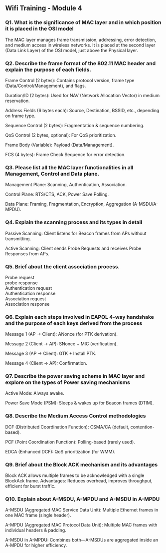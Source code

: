 ## Wifi Training - Module 4 


### Q1. What is the significance of MAC layer and in which position it is placed in the OSI model

The MAC layer manages frame transmission, addressing, error detection, and medium access in wireless networks. It is placed at the second layer (Data Link Layer) of the OSI model, just above the Physical layer.

### Q2. Describe the frame format of the 802.11 MAC header and explain the purpose of each fields.

Frame Control (2 bytes): Contains protocol version, frame type (Data/Control/Management), and flags.

Duration/ID (2 bytes): Used for NAV (Network Allocation Vector) in medium reservation.

Address Fields (6 bytes each): Source, Destination, BSSID, etc., depending on frame type.

Sequence Control (2 bytes): Fragmentation & sequence numbering.

QoS Control (2 bytes, optional): For QoS prioritization.

Frame Body (Variable): Payload (Data/Management).

FCS (4 bytes): Frame Check Sequence for error detection.

### Q3. Please list all the MAC layer functionalities in all Management, Control and Data plane.

Management Plane: Scanning, Authentication, Association.

Control Plane: RTS/CTS, ACK, Power Save Polling.

Data Plane: Framing, Fragmentation, Encryption, Aggregation (A-MSDU/A-MPDU).

### Q4. Explain the scanning process and its types in detail

Passive Scanning: Client listens for Beacon frames from APs without transmitting.

Active Scanning: Client sends Probe Requests and receives Probe Responses from APs.

### Q5. Brief about the client association process.

Probe request  
probe response  
Authentication request  
Authentication response  
Association request  
Association response

### Q6. Explain each steps involved in EAPOL 4-way handshake and the purpose of each keys derived from the process

Message 1 (AP → Client): ANonce (for PTK derivation).

Message 2 (Client → AP): SNonce + MIC (verification).

Message 3 (AP → Client): GTK + Install PTK.

Message 4 (Client → AP): Confirmation.

### Q7. Describe the power saving scheme in MAC layer and explore on the types of Power saving mechanisms

Active Mode: Always awake.

Power Save Mode (PSM): Sleeps & wakes up for Beacon frames (DTIM).


### Q8. Describe the Medium Access Control methodologies

DCF (Distributed Coordination Function): CSMA/CA (default, contention-based).

PCF (Point Coordination Function): Polling-based (rarely used).

EDCA (Enhanced DCF): QoS prioritization (for WMM).

### Q9. Brief about the Block ACK mechanism and its advantages

Block ACK allows multiple frames to be acknowledged with a single BlockAck frame. Advantages: Reduces overhead, improves throughput, efficient for burst traffic.

### Q10. Explain about A-MSDU, A-MPDU and A-MSDU in A-MPDU

A-MSDU (Aggregated MAC Service Data Unit): Multiple Ethernet frames in one MAC frame (single header).

A-MPDU (Aggregated MAC Protocol Data Unit): Multiple MAC frames with individual headers & padding.

A-MSDU in A-MPDU: Combines both—A-MSDUs are aggregated inside an A-MPDU for higher efficiency.